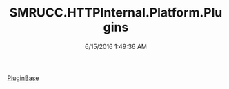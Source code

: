 ﻿---
title: SMRUCC.HTTPInternal.Platform.Plugins
date: 6/15/2016 1:49:36 AM
---

[PluginBase](T-SMRUCC.HTTPInternal.Platform.Plugins.PluginBase.html)
